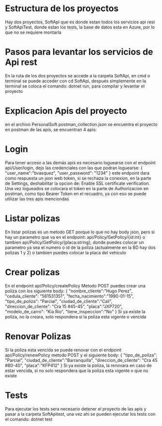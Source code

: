 # Estructura de los proyectos
Hay dos proyectos, SoftApi que es donde estan todos los servicios api rest y SoftApiTest, donde estan los tests, la base de datos esta en Azure, por lo que no se requiere montarla

# Pasos para levantar los servicios de Api rest
En la ruta de los dos proyectos se accede a la carpeta SoftApi, en cmd o terminal se puede acceder con cd SoftApi, después simplemente en la terminal se coloca el comando: dotnet run, para compilar y levantar el proyecto

# Explicacion Apis del proyecto
en el archivo PersonalSoft.postman_collection.json se encuentra el proyecto en postman de las apis, se encuentran 4 apis:

# Login
Para tener acceso a las demás apis es necesario loguearse con el endpoint api/User/login, dejo las credenciales con las que podran loguearse:
{
    "user_name":"bvasquez",
    "user_password": "1234"
}
este endpoint dara como respuesta un json web token, si se rechaza la conexion, en la parte de Settings, deshabilitar la opcion de: Enable SSL certificate verification.
Una vez logueados se colocara el token en la parte de Authorizacion en postman, como tipo Bearer Token en el recuadro, ya con eso se puede utilizar las tres apis menciondas

# Listar polizas
En listar polizas es un metodo GET porque lo que no hay body json, pero si hay un parametro que va en el endpoint:
api/Policy/GetPolicy/{id:int} o tambien api/Policy/GetPolicy/{placa:string}, donde puedes colocar un parametro ya sea el numero o id de la poliza (actualmente en la BD hay dos polizas 1 y 2) o tambien puedes colocar la placa del vehiculo

# Crear polizas
En el endpoint api/Policy/createPolicy Metodo POST puedes crear una poliza con los siguiente body:
{
    "nombre_cliente":"Hugo Perez",
    "cedula_cliente": "561531351",
    "fecha_nacimiento":"1990-01-15",
    "tipo_de_poliza": "Parcial",
    "ciudad_de_cliente":"Cali",
    "direccion_de_cliente": "Cra 15 #45-45",
    "placa":"JXP720",
    "modelo_de_carro": "Kia Rio",
    "tiene_inspeccion":"No"
}
Si ya existe la poliza, no la creara, solo respondera si la poliza esta vigente o vencida

# Renovar Polizas
Si la poliza esta vencida se puede renovar con el endpoint api/Policy/renewPolicy metodo POST y el siguiente body:
{
    "tipo_de_poliza": "Parcial",
    "ciudad_de_cliente":"Barranquilla",
    "direccion_de_cliente": "Cra 45 #80-40",
    "placa":"KFP412"
}
Si ya existe la poliza, la renovara en caso de estar vencida, si no solo respondera que la poliza esta vigente o que no existe

# Tests
Para ejecutar los tests sera necesario detener el proyecto de las apis y pasar a la carpeta SoftApitest, una vez ahi se pueden ejecutar los tests con el comando: dotnet test

